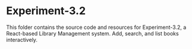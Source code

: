 # Experiment-3.2

This folder contains the source code and resources for Experiment-3.2, a React-based Library Management system. Add, search, and list books interactively.